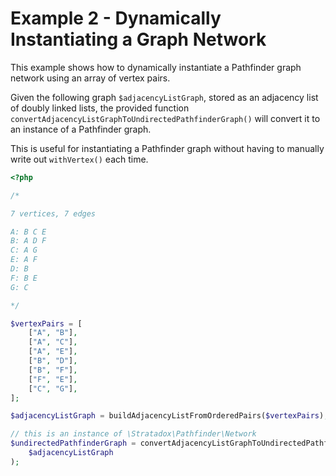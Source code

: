 # Example 2 - Dynamically Instantiating a Graph Network

This example shows how to dynamically instantiate a Pathfinder graph network using an array of vertex pairs.

Given the following graph `$adjacencyListGraph`, stored as an adjacency list of doubly linked lists, the provided function `convertAdjacencyListGraphToUndirectedPathfinderGraph()` will convert it to an instance of a Pathfinder graph.

This is useful for instantiating a Pathfinder graph without having to manually write out `withVertex()` each time.

```php
<?php

/*

7 vertices, 7 edges

A: B C E
B: A D F
C: A G
E: A F
D: B
F: B E
G: C

*/

$vertexPairs = [
    ["A", "B"],
    ["A", "C"],
    ["A", "E"],
    ["B", "D"],
    ["B", "F"],
    ["F", "E"],
    ["C", "G"],
];

$adjacencyListGraph = buildAdjacencyListFromOrderedPairs($vertexPairs);

// this is an instance of \Stratadox\Pathfinder\Network
$undirectedPathfinderGraph = convertAdjacencyListGraphToUndirectedPathfinderGraph(
    $adjacencyListGraph
);
```
